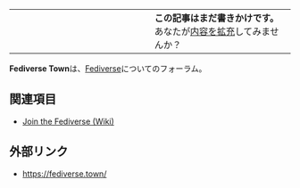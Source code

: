 <div>

<table>
<colgroup>
<col style="width: 50%" />
<col style="width: 50%" />
</colgroup>
<tbody>
<tr class="odd">
<td></td>
<td><strong>この記事はまだ書きかけです。</strong>
<div>
あなたが<a href="https://ja.mstdn.wiki/Fediverse_Town&amp;action=edit" rel="nofollow">内容を拡充</a>してみませんか？
</div></td>
</tr>
</tbody>
</table>

**Fediverse Town**は、[Fediverse](/Fediverse "Fediverse")についてのフォーラム。

## 関連項目

-   [Join the Fediverse (Wiki)](/Join_the_Fediverse_(Wiki) "Join the Fediverse (Wiki)")

## 外部リンク

-   <a href="https://fediverse.town/" rel="nofollow">https://fediverse.town/</a>

</div>
